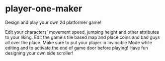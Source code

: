 # player-one-maker

Design and play your own 2d platformer game!

Edit your characters' movement speed, jumping height and other attributes to your liking. Edit the game's tile based map and place coins and bad guys all over the place. Make sure to put your player in Invincible Mode while editing and to activate the end of game door before playing! Have fun designing your own side scroller!
